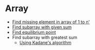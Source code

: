 # Array

* [Find missing element in array of 1 to n'](src/missing.js)
* [Find subarray with given sum](src/subArraySum.js)
* [Find equilibrium point](src/equilibrium.js)
* Find subarray with greatest sum
  * [Using Kadane's algorithm](src/maxSubarray.js)
